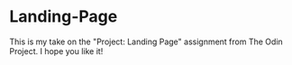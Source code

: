# Landing-Page

This is my take on the "Project: Landing Page" assignment from The Odin Project. I hope you like it!
